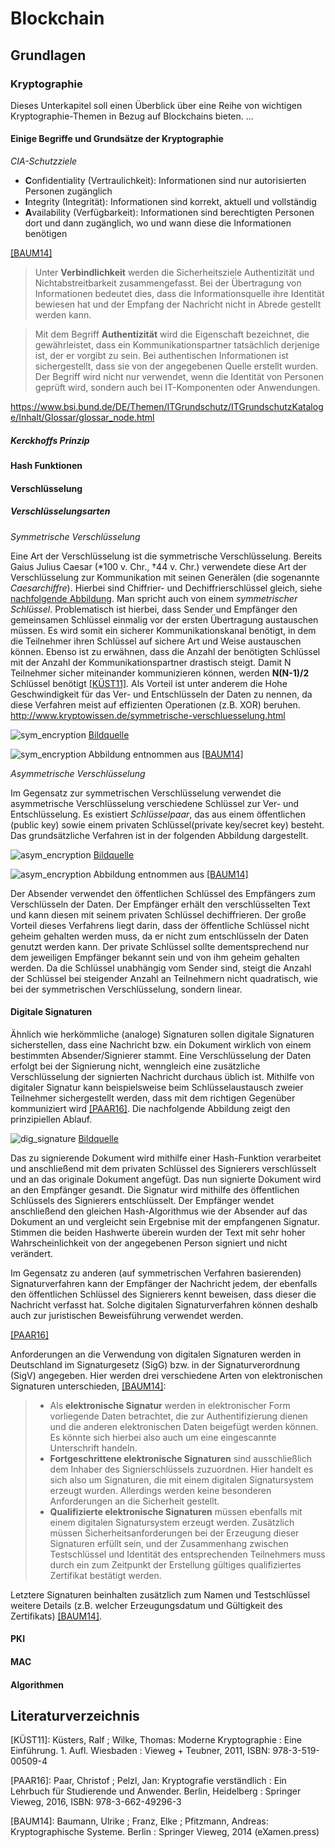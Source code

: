 # Blockchain
## Grundlagen
### Kryptographie
Dieses Unterkapitel soll einen Überblick über eine Reihe von wichtigen Kryptographie-Themen in Bezug auf Blockchains bieten.
...

#### Einige Begriffe und Grundsätze der Kryptographie

*CIA-Schutzziele*
* **C**onfidentiality (Vertraulichkeit): Informationen sind nur autorisierten Personen zugänglich
* **I**ntegrity (Integrität): Informationen sind korrekt, aktuell und vollständig
* **A**vailability (Verfügbarkeit): Informationen sind berechtigten Personen dort und dann zugänglich, wo und wann diese die Informationen benötigen

 <a>[[BAUM14]](#ref_baum14)</a>
 

>Unter **Verbindlichkeit** werden die Sicherheitsziele Authentizität und Nichtabstreitbarkeit zusammengefasst. Bei der Übertragung von Informationen bedeutet dies, dass die Informationsquelle 
ihre Identität bewiesen hat und der Empfang der Nachricht nicht in Abrede gestellt werden kann.

>Mit dem Begriff **Authentizität** wird die Eigenschaft bezeichnet, die gewährleistet, dass ein Kommunikationspartner tatsächlich derjenige ist, der er vorgibt zu sein. 
Bei authentischen Informationen ist sichergestellt, dass sie von der angegebenen Quelle erstellt wurden. Der Begriff wird nicht nur verwendet, wenn die Identität von 
Personen geprüft wird, sondern auch bei IT-Komponenten oder Anwendungen.

https://www.bsi.bund.de/DE/Themen/ITGrundschutz/ITGrundschutzKataloge/Inhalt/Glossar/glossar_node.html
##### Kerckhoffs Prinzip

#### Hash Funktionen
#### Verschlüsselung
##### Verschlüsselungsarten

*Symmetrische Verschlüsselung*

Eine Art der Verschlüsselung ist die symmetrische Verschlüsselung. Bereits Gaius Julius Caesar (*100 v. Chr., †44 v. Chr.)  verwendete diese Art der Verschlüsselung zur Kommunikation mit seinen Generälen 
(die sogenannte *Caesarchiffre*). Hierbei sind Chiffrier- und Dechiffrierschlüssel gleich, siehe <a>[nachfolgende Abbildung](#ref_sym_encryption)</a>. Man spricht auch von einem *symmetrischer Schlüssel*.
Problematisch ist hierbei, dass Sender und Empfänger den gemeinsamen Schlüssel einmalig vor der ersten Übertragung austauschen müssen. 
Es wird somit ein sicherer Kommunikationskanal benötigt, in dem die Teilnehmer ihren Schlüssel auf sichere Art und Weise austauschen können.
Ebenso ist zu erwähnen, dass die Anzahl der benötigten Schlüssel mit der Anzahl der Kommunikationspartner drastisch steigt. Damit N Teilnehmer sicher miteinander kommunizieren können, werden 
**N(N-1)/2** Schlüssel benötigt <a>[[KÜST11]](#ref_kuesters11)</a>.
Als Vorteil ist unter anderem die Hohe Geschwindigkeit für das Ver- und Entschlüsseln der Daten zu nennen, da diese Verfahren meist auf effizienten Operationen (z.B. XOR) beruhen.
http://www.kryptowissen.de/symmetrische-verschluesselung.html 

<a name="ref_sym_encryption"></a>![sym_encryption](./images/sym_verschl.png "Symmetrische Verschlüsselung")
[Bildquelle](https://www.ssl2buy.com/wiki/symmetric-vs-asymmetric-encryption-what-are-differences)

![sym_encryption](./images/sym_verschl2.png "Symmetrische Verschlüsselung")
Abbildung entnommen aus <a>[[BAUM14]](#ref_baum14)</a>

*Asymmetrische Verschlüsselung*

Im Gegensatz zur symmetrischen Verschlüsselung verwendet die asymmetrische Verschlüsselung verschiedene Schlüssel zur Ver- und Entschlüsselung.
Es existiert *Schlüsselpaar*, das aus einem öffentlichen (public key) sowie einem privaten Schlüssel(private key/secret key) besteht. Das grundsätzliche Verfahren ist in der folgenden Abbildung 
dargestellt. 
  
![asym_encryption](./images/asym_verschl.png "Asymmetrische Verschlüsselung")
[Bildquelle](https://www.ssl2buy.com/wiki/symmetric-vs-asymmetric-encryption-what-are-differences)

![asym_encryption](./images/asym_verschl2.png "Asymmetrische Verschlüsselung")
Abbildung entnommen aus <a>[[BAUM14]](#ref_baum14)</a>

Der Absender verwendet den öffentlichen Schlüssel des Empfängers zum Verschlüsseln der Daten. Der  Empfänger erhält den verschlüsselten Text und kann diesen mit seinem privaten Schlüssel
dechiffrieren. Der große Vorteil dieses Verfahrens liegt darin, dass der öffentliche Schlüssel nicht geheim gehalten werden muss, da er nicht zum entschlüsseln der Daten genutzt werden kann.
Der private Schlüssel sollte dementsprechend nur dem jeweiligen Empfänger bekannt sein und von ihm geheim gehalten werden. Da die Schlüssel unabhängig vom Sender sind, steigt die Anzahl der Schlüssel 
bei steigender Anzahl an Teilnehmern nicht quadratisch, wie bei der symmetrischen Verschlüsselung, sondern linear.

#### Digitale Signaturen

Ähnlich wie herkömmliche (analoge) Signaturen sollen digitale Signaturen sicherstellen, dass eine Nachricht bzw. ein Dokument wirklich von einem bestimmten Absender/Signierer stammt.
Eine Verschlüsselung der Daten erfolgt bei der Signierung nicht, wenngleich eine zusätzliche Verschlüsselung der signierten Nachricht durchaus üblich ist.
Mithilfe von digitaler Signatur kann beispielsweise beim Schlüsselaustausch zweier Teilnehmer sichergestellt werden, dass mit dem richtigen Gegenüber kommuniziert wird <a>[[PAAR16]](#ref_paar16)</a>.
Die nachfolgende Abbildung zeigt den prinzipiellen Ablauf.

![dig_signature](./images/digital_sign.svg "Prinzipt der digitalen Signatur")
[Bildquelle](https://www.docusign.com/how-it-works/electronic-signature/digital-signature/digital-signature-faq)

Das zu signierende Dokument wird mithilfe einer Hash-Funktion verarbeitet und anschließend mit dem privaten Schlüssel des Signierers verschlüsselt und an das originale Dokument angefügt. Das nun signierte 
Dokument wird an den Empfänger gesandt.  Die Signatur wird mithilfe des öffentlichen Schlüssels des Signierers entschlüsselt. Der Empfänger wendet anschließend den gleichen Hash-Algorithmus wie der Absender 
auf das Dokument an und vergleicht sein Ergebnise mit der empfangenen Signatur. Stimmen die beiden Hashwerte überein wurden der Text mit sehr hoher Wahrscheinlichkeit von der angegebenen Person signiert und nicht verändert. 

Im Gegensatz zu anderen (auf symmetrischen Verfahren basierenden) Signaturverfahren kann der Empfänger der Nachricht jedem, der ebenfalls den öffentlichen Schlüssel des Signierers kennt beweisen, dass dieser die Nachricht verfasst hat.
Solche digitalen Signaturverfahren können deshalb auch zur juristischen Beweisführung verwendet werden.

<a>[[PAAR16]](#ref_paar16)</a>

Anforderungen an die Verwendung von digitalen Signaturen werden in Deutschland im Signaturgesetz (SigG) bzw. in der Signaturverordnung (SigV) angegeben.
Hier werden drei verschiedene Arten von elektronischen Signaturen unterschieden, <a>[[BAUM14]](#ref_baum14)</a>:

>* Als **elektronische Signatur** werden in elektronischer Form vorliegende Daten betrachtet, die zur Authentifizierung dienen und die anderen elektronischen Daten beigefügt
werden können. Es könnte sich hierbei also auch um eine eingescannte Unterschrift
handeln.
>* **Fortgeschrittene elektronische Signaturen** sind ausschließlich dem Inhaber des Signierschlüssels zuzuordnen. Hier handelt es sich also um Signaturen, die mit einem digitalen
Signatursystem erzeugt wurden. Allerdings werden keine besonderen Anforderungen
an die Sicherheit gestellt.
>* **Qualifizierte elektronische Signaturen** müssen ebenfalls mit einem digitalen Signatursystem erzeugt werden. Zusätzlich müssen Sicherheitsanforderungen bei der Erzeugung dieser Signaturen erfüllt sein, und der Zusammenhang zwischen Testschlüssel
und Identität des entsprechenden Teilnehmers muss durch ein zum Zeitpunkt der Erstellung gültiges qualifiziertes Zertifikat bestätigt werden.

Letztere Signaturen beinhalten zusätzlich zum Namen und Testschlüssel weitere Details (z.B. welcher Erzeugungsdatum und Gültigkeit des Zertifikats) <a>[[BAUM14]](#ref_baum14)</a>.



#### PKI
#### MAC



#### Algorithmen


## Literaturverzeichnis
<a name="ref_kuesters11">[KÜST11]</a>: Küsters, Ralf ; Wilke, Thomas: Moderne Kryptographie : Eine Einführung. 1. Aufl. Wiesbaden : Vieweg + Teubner, 2011, ISBN: 978-3-519-00509-4

<a name="ref_paar16">[PAAR16]</a>: Paar, Christof ; Pelzl, Jan: Kryptografie verständlich : Ein Lehrbuch für Studierende und Anwender. Berlin, Heidelberg : Springer Vieweg, 2016, ISBN: 978-3-662-49296-3

<a name="ref_baum14">[BAUM14]</a>: Baumann, Ulrike ; Franz, Elke ; Pfitzmann, Andreas: Kryptographische Systeme. Berlin : Springer Vieweg, 2014 (eXamen.press) 
